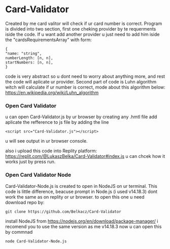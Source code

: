 # Card-Validator
Created by me card valitor will check if ur card number is correct. Program is divided into two section, first one cheking provider by te requerments iside the code. 
If u want add another provider u just need to add him iside the "cardsRequirementsArray" with form:
```
{
"name: "string",
numberLength: [n, n],
startNumbers: [n, n],
}
```
code is very abstract so u dont need to worry about anything more, and rest the code will aplicate ur provider.
Second part of code is Luhn algorithm witch will calculate if ur number is correct, mode about this algorithm below:
https://en.wikipedia.org/wiki/Luhn_algorithm


### Open Card Validator 
u can open Card-Validator.js by ur browser by  creating any .hmtl file add aplicate the refference to js file by adding the line
```
<script src="Card-Validator.js"></script>
```
u will see output in ur browser console.

also i upload this code into Replity platform:
https://replit.com/@LukaszBelka/Card-Validator#index.js
u can chcek how it works just by press run.


### Open Card Validator Node
Card-Validator-Node.js is created to open in NodeJS on ur terminal. This code is little difference, beacuse prompt in Node.js (i used v14.18.3) dont work the same as on replity or ur browser.
to open this one u need download repo by:
```
git clone https://github.com/Belkacz/Card-Validator
```
install NodeJS from https://nodejs.org/en/download/package-manager/
i recomend you to use the same version as me v14.18.3
now u can open this by commnad 
```
node Card-Validator-Node.js 
```
